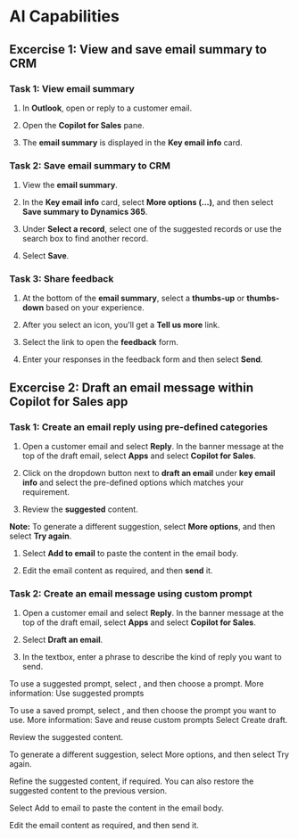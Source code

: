 # AI Capabilities

## Excercise 1: View and save email summary to CRM

### Task 1: View email summary

1. In **Outlook**, open or reply to a customer email.

1. Open the **Copilot for Sales** pane.

1. The **email summary** is displayed in the **Key email info** card.

### Task 2: Save email summary to CRM

1. View the **email summary**.

1. In the **Key email info** card, select **More options (...)**, and then select **Save summary to Dynamics 365**.

1. Under **Select a record**, select one of the suggested records or use the search box to find another record.

1. Select **Save**.

### Task 3: Share feedback

1. At the bottom of the **email summary**, select a **thumbs-up** or **thumbs-down** based on your experience.

1. After you select an icon, you'll get a **Tell us more** link.

1. Select the link to open the **feedback** form.

1. Enter your responses in the feedback form and then select **Send**.


## Excercise 2: Draft an email message within Copilot for Sales app

### Task 1: Create an email reply using pre-defined categories

1. Open a customer email and select **Reply**. In the banner message at the top of the draft email, select **Apps** and select **Copilot for Sales**.

1. Click on the dropdown button next to **draft an email** under **key email info** and select the pre-defined options which matches your requirement.

1. Review the **suggested** content.

**Note:** To generate a different suggestion, select **More options**, and then select **Try again**.

1. Select **Add to email** to paste the content in the email body.

1. Edit the email content as required, and then **send** it.

### Task 2: Create an email message using custom prompt

1. Open a customer email and select **Reply**. In the banner message at the top of the draft email, select **Apps** and select **Copilot for Sales**.

1. Select **Draft an email**.

1. In the textbox, enter a phrase to describe the kind of reply you want to send.

To use a suggested prompt, select  , and then choose a prompt. More information: Use suggested prompts

To use a saved prompt, select  , and then choose the prompt you want to use. More information: Save and reuse custom prompts
Select Create draft.

Review the suggested content.

To generate a different suggestion, select More options, and then select Try again.

Refine the suggested content, if required. You can also restore the suggested content to the previous version.

Select Add to email to paste the content in the email body.

Edit the email content as required, and then send it.
